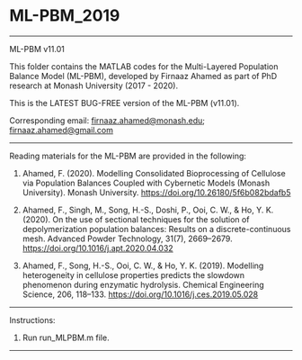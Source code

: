 # ML-PBM_2019

***************************************************************************

ML-PBM v11.01

This folder contains the MATLAB codes for the Multi-Layered Population
Balance Model (ML-PBM), developed by Firnaaz Ahamed as part of PhD research
at Monash University (2017 - 2020). 

This is the LATEST BUG-FREE version of the ML-PBM (v11.01).

Corresponding email: firnaaz.ahamed@monash.edu; firnaaz.ahamed@gmail.com

***************************************************************************

Reading materials for the ML-PBM are provided in the following:

1. Ahamed, F. (2020). Modelling Consolidated Bioprocessing of Cellulose via 
Population Balances Coupled with Cybernetic Models (Monash University). 
Monash University. https://doi.org/10.26180/5f6b082bdafb5

2. Ahamed, F., Singh, M., Song, H.-S., Doshi, P., Ooi, C. W., & Ho, Y. K. 
(2020). On the use of sectional techniques for the solution of 
depolymerization population balances: Results on a discrete-continuous 
mesh. Advanced Powder Technology, 31(7), 2669–2679. 
https://doi.org/10.1016/j.apt.2020.04.032

3. Ahamed, F., Song, H.-S., Ooi, C. W., & Ho, Y. K. (2019). Modelling 
heterogeneity in cellulose properties predicts the slowdown phenomenon 
during enzymatic hydrolysis. Chemical Engineering Science, 206, 118–133. 
https://doi.org/10.1016/j.ces.2019.05.028

***************************************************************************

Instructions:

1. Run run_MLPBM.m file.

***************************************************************************

